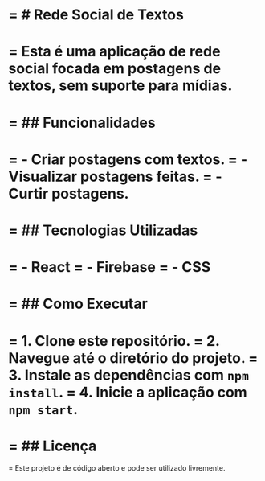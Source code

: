 = # Rede Social de Textos
=
= Esta é uma aplicação de rede social focada em postagens de textos, sem suporte para mídias.
=
= ## Funcionalidades
=
= - Criar postagens com textos.
= - Visualizar postagens feitas.
= - Curtir postagens.
=
= ## Tecnologias Utilizadas
=
= - React
= - Firebase
= - CSS
=
= ## Como Executar
=
= 1. Clone este repositório.
= 2. Navegue até o diretório do projeto.
= 3. Instale as dependências com `npm install`.
= 4. Inicie a aplicação com `npm start`.
=
= ## Licença
=
= Este projeto é de código aberto e pode ser utilizado livremente.
